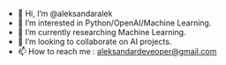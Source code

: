 - 👋 Hi, I’m @aleksandaralek
- 👀 I’m interested in Python/OpenAI/Machine Learning.
- 🌱 I’m currently researching Machine Learning.
- 💞️ I’m looking to collaborate on AI projects.
- 📫 How to reach me : aleksandardeveoper@gmail.com

<!---
aleksandaralek/aleksandaralek is a ✨ special ✨ repository because its `README.md` (this file) appears on your GitHub profile.
You can click the Preview link to take a look at your changes.
--->
